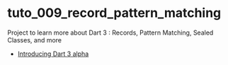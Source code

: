 # tuto_009_record_pattern_matching

Project to learn more about Dart 3 : Records, Pattern Matching, Sealed Classes, and more

- [Introducing Dart 3 alpha](https://medium.com/dartlang/dart-3-alpha-f1458fb9d232)
